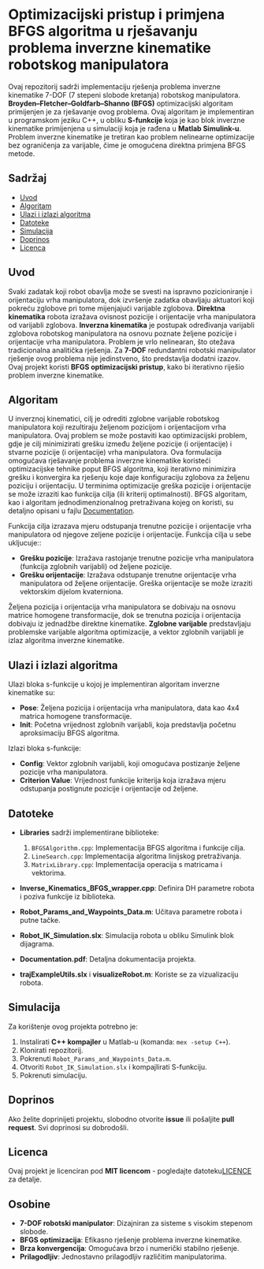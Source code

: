 # Optimizacijski pristup i primjena BFGS algoritma u rješavanju problema inverzne kinematike robotskog manipulatora

Ovaj repozitorij sadrži implementaciju rješenja problema inverzne kinematike 7-DOF (7 stepeni slobode kretanja) robotskog manipulatora. **Broyden–Fletcher–Goldfarb–Shanno (BFGS)** optimizacijski algoritam primijenjen je za rješavanje ovog problema. Ovaj algoritam je implementiran u programskom jeziku C++, u obliku **S-funkcije** koja je kao blok inverzne kinematike primijenjena u simulaciji koja je rađena u **Matlab Simulink-u**. Problem inverzne kinematike je tretiran kao problem nelinearne optimizacije bez ograničenja za varijable, čime je omogućena direktna primjena BFGS metode.

## Sadržaj
- [Uvod](#uvod)
- [Algoritam](#algoritam)
- [Ulazi i izlazi algoritma](#ulazi-i-izlazi-algoritma)
- [Datoteke](#datoteke)
- [Simulacija](#simulacija)
- [Doprinos](#doprinos)
- [Licenca](#licenca)

## Uvod

Svaki zadatak koji robot obavlja može se svesti na ispravno pozicioniranje i orijentaciju vrha manipulatora, dok izvršenje zadatka obavljaju aktuatori koji pokreću zglobove pri tome mijenjajući varijable zglobova. **Direktna kinematika** robota izražava ovisnost pozicije i orijentacije vrha manipulatora od varijabli zglobova. **Inverzna kinematika** je postupak određivanja varijabli zglobova robotskog manipulatora na osnovu poznate željene pozicije i orijentacije vrha manipulatora. Problem je vrlo nelinearan, što otežava tradicionalna analitička rješenja. Za **7-DOF** redundantni robotski manipulator rješenje ovog problema nije jedinstveno, što predstavlja dodatni izazov. Ovaj projekt koristi **BFGS optimizacijski pristup**, kako bi iterativno riješio problem inverzne kinematike.

## Algoritam

U inverznoj kinematici, cilj je odrediti zglobne varijable robotskog manipulatora koji rezultiraju željenom pozicijom i orijentacijom vrha manipulatora. Ovaj problem se može postaviti kao optimizacijski problem,  gdje je cilj minimizirati grešku između željene pozicije (i orijentacije)  i stvarne pozicije (i orijentacije) vrha manipulatora.  Ova formulacija omogućava rješavanje problema inverzne kinematike koristeći optimizacijske tehnike poput BFGS algoritma, koji iterativno minimizira grešku i konvergira ka rješenju koje daje konfiguraciju zglobova za željenu poziciju i orijentaciju. U terminima optimizacije greška pozicije i orijentacije se može izraziti kao  funkcija cilja (ili kriterij optimalnosti). BFGS algoritam, kao i algoritam jednodimenzionalnog pretraživana kojeg on koristi, su detaljno opisani u fajlu [Documentation](./Documentation.pdf).

Funkcija cilja izrazava  mjeru odstupanja trenutne pozicije i orijentacije vrha manipulatora od njegove zeljene pozicije i orijentacije. Funkcija cilja u sebe ukljucuje::

- **Grešku pozicije**: Izražava rastojanje trenutne pozicije vrha manipulatora (funkcija zglobnih varijabli) od željene pozicije.
- **Grešku orijentacije**: Izražava odstupanje trenutne orijentacije vrha manipulatora od željene orijentacije. Greška orijentacije se može izraziti vektorskim dijelom kvaterniona.

Željena pozicija i orijentacija vrha manipulatora se dobivaju na osnovu matrice homogene transformacije, dok se trenutna pozicija i orijentacija dobivaju iz jednadžbe direktne kinematike. **Zglobne varijable** predstavljaju problemske varijable algoritma optimizacije, a vektor zglobnih varijabli je izlaz algoritma inverzne kinematike.

## Ulazi i izlazi algoritma

Ulazi bloka s-funkcije u kojoj je implementiran algoritam inverzne kinematike su:
- **Pose**: Željena pozicija i orijentacija vrha manipulatora, data kao 4x4 matrica homogene transformacije.
- **Init**: Početna vrijednost zglobnih varijabli, koja predstavlja početnu aproksimaciju BFGS algoritma.

Izlazi bloka s-funkcije:
- **Config**: Vektor zglobnih varijabli, koji omogućava postizanje željene pozicije vrha manipulatora.
- **Criterion Value**: Vrijednost funkcije kriterija koja izražava mjeru odstupanja postignute pozicije i orijentacije od željene.

## Datoteke

- **Libraries** sadrži implementirane biblioteke:
  1. `BFGSAlgorithm.cpp`: Implementacija BFGS algoritma i funkcije cilja.
  2. `LineSearch.cpp`: Implementacija algoritma linijskog pretraživanja.
  3. `MatrixLibrary.cpp`: Implementacija operacija s matricama i vektorima.
  
- **Inverse_Kinematics_BFGS_wrapper.cpp**: Definira DH parametre robota i poziva funkcije iz biblioteka.
- **Robot_Params_and_Waypoints_Data.m**: Učitava parametre robota i putne tačke.
- **Robot_IK_Simulation.slx**: Simulacija robota u obliku Simulink blok dijagrama.
- **Documentation.pdf**: Detaljna dokumentacija projekta.
- **trajExampleUtils.slx** i **visualizeRobot.m**: Koriste se za vizualizaciju robota.

## Simulacija

Za korištenje ovog projekta potrebno je:

1. Instalirati **C++ kompajler** u Matlab-u (komanda: `mex -setup C++`).
2. Klonirati repozitorij.
3. Pokrenuti `Robot_Params_and_Waypoints_Data.m`.
4. Otvoriti `Robot_IK_Simulation.slx` i kompajlirati S-funkciju.
5. Pokrenuti simulaciju.

## Doprinos

Ako želite doprinijeti projektu, slobodno otvorite **issue** ili pošaljite **pull request**. Svi doprinosi su dobrodošli.

## Licenca

Ovaj projekt je licenciran pod **MIT licencom** - pogledajte datoteku[LICENCE](./LICENCE) za detalje.

## Osobine

- **7-DOF robotski manipulator**: Dizajniran za sisteme s visokim stepenom slobode.
- **BFGS optimizacija**: Efikasno rješenje problema inverzne kinematike.
- **Brza konvergencija**: Omogućava brzo i numerički stabilno rješenje.
- **Prilagodljiv**: Jednostavno prilagodljiv različitim manipulatorima.
